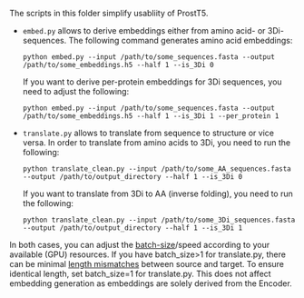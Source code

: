 The scripts in this folder simplify usabliity of ProstT5.

- `embed.py` allows to derive embeddings either from amino acid- or 3Di-sequences. The following command generates amino acid embeddings:
  
  `python embed.py --input /path/to/some_sequences.fasta --output /path/to/some_embeddings.h5 --half 1 --is_3Di 0`

  If you want to derive per-protein embeddings for 3Di sequences, you need to adjust the following:

  `python embed.py --input /path/to/some_sequences.fasta --output /path/to/some_embeddings.h5 --half 1 --is_3Di 1 --per_protein 1`

- `translate.py` allows to translate from sequence to structure or vice versa. In order to translate from amino acids to 3Di, you need to run the following:
  
  `python translate_clean.py --input /path/to/some_AA_sequences.fasta --output /path/to/output_directory --half 1 --is_3Di 0`

  If you want to translate from 3Di to AA (inverse folding), you need to run the following:

    `python translate_clean.py --input /path/to/some_3Di_sequences.fasta --output /path/to/output_directory --half 1 --is_3Di 1`



In both cases, you can adjust the [batch-size](https://github.com/mheinzinger/ProstT5/blob/main/scripts/translate.py#L126)/speed according to your available (GPU) resources.
If you have batch_size>1 for translate.py, there can be minimal [length mismatches](https://github.com/mheinzinger/ProstT5/blob/main/scripts/translate.py#L218) between source and target. To ensure identical length, set batch_size=1 for translate.py. This does not affect embedding generation as embeddings are solely derived from the Encoder.
